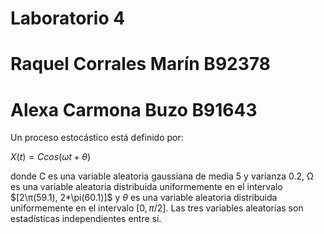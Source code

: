 # Laboratorio 4
# Raquel Corrales Marín B92378
# Alexa Carmona Buzo B91643

Un proceso estocástico está definido por:

$X(t) = Ccos(ωt + θ)$

donde C es una variable aleatoria gaussiana de media 5 y varianza 0.2, Ω es una variable aleatoria distribuida uniformemente en el intervalo $[2\π(59.1), 2*\pi(60.1)]$ y $\theta$ es una variable aleatoria distribuida uniformemente en el intervalo $[0, \pi/2]$. Las tres variables aleatorias son estadísticas independientes entre sí.




